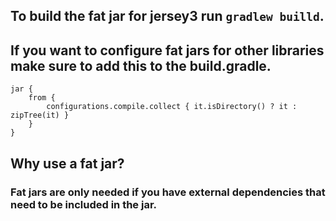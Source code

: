 ## To build the fat jar for jersey3 run ``` gradlew builld ```.

## If you want to configure fat jars for other libraries make sure to add this to the build.gradle.

```
jar {
    from {
        configurations.compile.collect { it.isDirectory() ? it : zipTree(it) }
    }
}
```

## Why use a fat jar?
### Fat jars are only needed if you have external dependencies that need to be included in the jar.